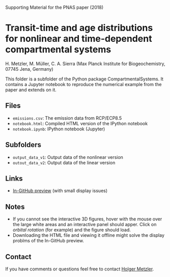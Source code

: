 Supporting Material for the PNAS paper (2018)

# Transit-time and age distributions for nonlinear and time-dependent compartmental systems

H. Metzler, M. Müller, C. A. Sierra (Max Planck Institute for Biogeochemistry, 07745 Jena, Germany)

This folder is a subfolder of the Python package CompartmentalSystems.
It contains a Jupyter notebook to reproduce the numerical example from the paper and extends on it.

## Files

* `emissions.csv`: The emission data from RCP/ECP8.5
* `notebook.html`: Compiled HTML version of the IPython notebook
* `notebook.ipynb`: IPython notebook (Jupyter)

## Subfolders

* `output_data_v1`: Output data of the nonlinear version
* `outout_data_v2`: Output data of the linear version

## Links

- [In-GitHub preview](http://htmlpreview.github.io/?https://github.com/MPIBGC-TEE/CompartmentalSystems/blob/master/notebooks/PNAS/notebook.html) (with small display issues)

## Notes

* If you cannot see the interactive 3D figures, hover with the mouse over the large white areas and an interactive panel should apper. Click on _orbital rotation_ (for example) and the figure should load.
* Downloading the HTML file and viewing it offline might solve the display problms of the In-GitHub preview.

## Contact

If you have comments or questions feel free to contact [Holger Metzler](mailto:hmetzler@bgc-jena.mpg.de).

